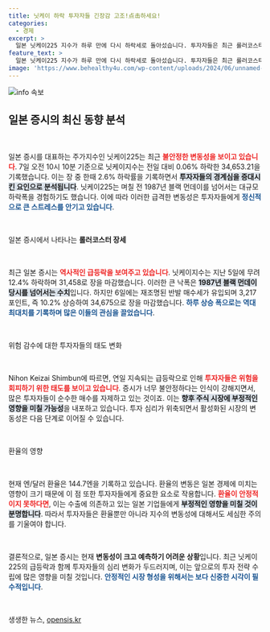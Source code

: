 ```yaml
---
title: 닛케이 하락 투자자들 긴장감 고조!点击하세요!
categories:
  - 경제
excerpt: >
  일본 닛케이225 지수가 하루 만에 다시 하락세로 돌아섰습니다. 투자자들은 최근 롤러코스터 증시 변동에 경계심을 보이며 매수를 주저하고 있습니다. 역사적인 급등락의 그림 속으로 당신을 초대합니다!
feature_text: >
  일본 닛케이225 지수가 하루 만에 다시 하락세로 돌아섰습니다. 투자자들은 최근 롤러코스터 증시 변동에 경계심을 보이며 매수를 주저하고 있습니다. 역사적인 급등락의 그림 속으로 당신을 초대합니다!
image: 'https://www.behealthy4u.com/wp-content/uploads/2024/06/unnamed-file.png'
---
```


<p><img src="https://www.behealthy4u.com/wp-content/uploads/2024/06/unnamed-file.png" alt="info 속보" /></p>

<h2 data-ke-size="size26">일본 증시의 최신 동향 분석</h2>

<p data-ke-size="size16">&nbsp;</p>

<p>일본 증시를 대표하는 주가지수인 닛케이225는 최근 <b><span style="color: #ee2323;">불안정한 변동성을 보이고 있습니다</span></b>. 7일 오전 10시 10분 기준으로 닛케이지수는 전일 대비 0.06% 하락한 34,653.21을 기록했습니다. 이는 장 중 한때 2.6% 하락률을 기록하면서 <b><span style="background-color: #21538527;">투자자들의 경계심을 증대시킨 요인으로 분석됩니다</span></b>. 닛케이225는 며칠 전 1987년 블랙 먼데이를 넘어서는 대규모 하락폭을 경험하기도 했습니다. 이에 따라 이러한 급격한 변동성은 투자자들에게 <b><span style="color: #1a5490;">정신적으로 큰 스트레스를 안기고 있습니다</span></b>.</p>

<p data-ke-size="size16">&nbsp;</p>

<p>일본 증시에서 나타나는 <b>롤러코스터 장세</b></p>

<p data-ke-size="size16">&nbsp;</p>

<p>최근 일본 증시는 <b><span style="color: #ee2323;">역사적인 급등락을 보여주고 있습니다</span></b>. 닛케이지수는 지난 5일에 무려 12.4% 하락하며 31,458로 장을 마감했습니다. 이러한 큰 낙폭은 <b><span style="background-color: #21538527;">1987년 블랙 먼데이 당시를 넘어서는 수치</span></b>입니다. 하지만 6일에는 재조명된 반발 매수세가 유입되며 3,217포인트, 즉 10.2% 상승하여 34,675으로 장을 마감했습니다. <b><span style="color: #1a5490;">하루 상승 폭으로는 역대 최대치를 기록하며 많은 이들의 관심을 끌었습니다</span></b>.</p>

<p data-ke-size="size16">&nbsp;</p>

<p>위험 감수에 대한 투자자들의 태도 변화</p>

<p data-ke-size="size16">&nbsp;</p>

<p>Nihon Keizai Shimbun에 따르면, 연일 지속되는 급등락으로 인해 <b><span style="color: #ee2323;">투자자들은 위험을 회피하기 위한 태도를 보이고 있습니다</span></b>. 증시가 너무 불안정하다는 인식이 강해지면서, 많은 투자자들이 순수한 매수를 자제하고 있는 것이죠. 이는 <b><span style="background-color: #21538527;">향후 주식 시장에 부정적인 영향을 미칠 가능성</span></b>을 내포하고 있습니다. 투자 심리가 위축되면서 활성화된 시장의 변동성은 다음 단계로 이어질 수 있습니다.</p>

<p data-ke-size="size16">&nbsp;</p>

<p>환율의 영향</p>

<p data-ke-size="size16">&nbsp;</p>

<p>현재 엔/달러 환율은 144.7엔을 기록하고 있습니다. 환율의 변동은 일본 경제에 미치는 영향이 크기 때문에 이 점 또한 투자자들에게 중요한 요소로 작용합니다. <b><span style="color: #ee2323;">환율이 안정적이지 못하다면</span></b>, 이는 수출에 의존하고 있는 일본 기업들에게 <b><span style="background-color: #21538527;">부정적인 영향을 미칠 것이 분명합니다</span></b>. 따라서 투자자들은 환율뿐만 아니라 지수의 변동성에 대해서도 세심한 주의를 기울여야 합니다. </p>

<p data-ke-size="size16">&nbsp;</p>

<p>결론적으로, 일본 증시는 현재 <b>변동성이 크고 예측하기 어려운 상황</b>입니다. 최근 닛케이225의 급등락과 함께 투자자들의 심리 변화가 두드러지며, 이는 앞으로의 투자 전략 수립에 많은 영향을 미칠 것입니다. <b><span style="color: #1a5490;">안정적인 시장 형성을 위해서는 보다 신중한 시각이 필수적입니다</span></b>.</p>

<p data-ke-size="size16">&nbsp;</p>
생생한 뉴스, <a href="https://opensis.kr" rel="dofollow">opensis.kr</a>


